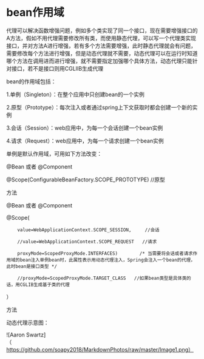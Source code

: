 bean作用域
==================
代理可以解决函数增强问题，例如多个类实现了同一个接口，现在需要增强接口的A方法，假如不用代理需要修改所有类，而使用静态代理，可以写一个代理类实现接口，并对方法A进行增强，若有多个方法需要增强，此时静态代理就会有问题，需要修改每个方法进行增强，但是动态代理就不需要，动态代理可以在运行时知道哪个方法在调用进而进行增强，就不需要指定加强哪个具体方法，动态代理只能针对接口，若不是接口则用CGLIIB生成代理


bean的作用域包括：

1.单例（Singleton）：在整个应用中只创建bean的一个实例

2.原型（Prototype）：每次注入或者通过spring上下文获取时都会创建一个新的实例

3.会话（Session）：web应用中，为每一个会话创建一个bean实例

4.请求（Request）：web应用中，为每一个请求创建一个bean实例              

单例是默认作用域，可用如下方法改变：

@Bean 或者 @Component

@Scope(ConfigurableBeanFactory.SCOPE_PROTOTYPE)     //原型

方法

@Bean 或者 @Component

@Scope(
        
        value=WebApplicationContext.SCOPE_SESSION,     //会话 
        
        //value=WebApplicationContext.SCOPE_REQUEST   //请求
        
        proxyMode=ScopedProxyMode.INTERFACES)        /* 当需要将会话或者请求作用域的bean注入单例bean时，此属性表示用动态代理注入，Spring会注入一个bean的代理，此时bean是接口类型 */
        
        //proxyMode=ScopedProxyMode.TARGET_CLASS   //如果bean类型是具体类的话，用CGLIB生成基于类的代理    
）

方法

动态代理示意图：

![Aaron Swartz]（https://github.com/soapy2018/MarkdownPhotos/raw/master/Image1.png）

